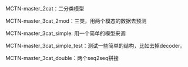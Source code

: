 MCTN-master_2cat：二分类模型

MCTN-master_3cat_2mod：三类，用两个模态的数据去预测

MCTN-master_3cat_simple: 用一个简单的模型来调

MCTN-master_3cat_simple_test：测试一些简单的结构，比如去掉decoder。

MCTN-master_3cat_double：两个seq2seq拼接


